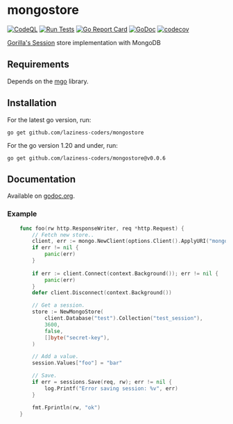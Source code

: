 mongostore
==========
[![CodeQL](https://github.com/laziness-coders/mongostore/actions/workflows/codeql.yml/badge.svg)](https://github.com/laziness-coders/mongostore/actions/workflows/codeql.yml)
[![Run Tests](https://github.com/laziness-coders/mongostore/actions/workflows/go.yml/badge.svg)](https://github.com/laziness-coders/mongostore/actions/workflows/go.yml)
[![Go Report Card](https://goreportcard.com/badge/github.com/laziness-coders/mongostore)](https://goreportcard.com/report/github.com/laziness-coders/mongostore)
[![GoDoc](https://godoc.org/github.com/laziness-coders/mongostore?status.svg)](https://godoc.org/github.com/laziness-coders/mongostore)
[![codecov](https://codecov.io/gh/laziness-coders/mongostore/graph/badge.svg?token=FYUKE38KDS)](https://codecov.io/gh/laziness-coders/mongostore)

[Gorilla's Session](http://www.gorillatoolkit.org/pkg/sessions) store implementation with MongoDB

## Requirements

Depends on the [mgo](https://github.com/kidstuff/mongostore) library.

## Installation

For the latest go version, run:

    go get github.com/laziness-coders/mongostore

For the go version 1.20 and under, run:

    go get github.com/laziness-coders/mongostore@v0.0.6

## Documentation

Available on [godoc.org](https://www.godoc.org/github.com/laziness-coders/mongostore).

### Example
```go
    func foo(rw http.ResponseWriter, req *http.Request) {
        // Fetch new store..
    	client, err := mongo.NewClient(options.Client().ApplyURI("mongodb://localhost:27017"))
    	if err != nil {
    		panic(err)
    	}
    	
    	if err := client.Connect(context.Background()); err != nil {
    		panic(err)
    	}
    	defer client.Disconnect(context.Background())

        // Get a session.
        store := NewMongoStore(
            client.Database("test").Collection("test_session"),
            3600,
            false,
            []byte("secret-key"),
        )

        // Add a value.
        session.Values["foo"] = "bar"

        // Save.
        if err = sessions.Save(req, rw); err != nil {
            log.Printf("Error saving session: %v", err)
        }

        fmt.Fprintln(rw, "ok")
    }
```
